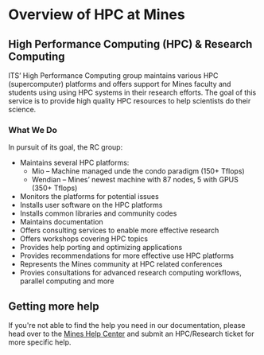 # Overview of HPC at Mines

## High Performance Computing (HPC) & Research Computing
ITS’ High Performance Computing group maintains various HPC (supercomputer) platforms and offers support for Mines faculty and students using using HPC systems in their research efforts. The goal of this service is to provide high quality HPC resources to help scientists do their science.

### What We Do
In pursuit of its goal, the RC group:
* Maintains several HPC platforms:
	- Mio – Machine managed unde the condo paradigm (150+ Tflops)
	- Wendian – Mines’ newest machine with 87 nodes, 5 with GPUS (350+ Tflops)
* Monitors the platforms for potential issues
* Installs user software on the HPC platforms
* Installs common libraries and community codes
* Maintains documentation
* Offers consulting services to enable more effective research
* Offers workshops covering HPC topics
* Provides help porting and optimizing applications
* Provides recommendations for more effective use HPC platforms
* Represents the Mines community at HPC related conferences
* Provies consultations for advanced research computing workflows, parallel computing and more

## Getting more help

If you're not able to find the help you need in our documentation, please head over to the [Mines Help Center](https://helpcenter.mines.edu/TDClient/1946/Portal/Requests/ServiceCatalog?CategoryID=11036) and submit an HPC/Research ticket for more specific help.
